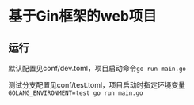# 基于Gin框架的web项目

## 运行
默认配置见conf/dev.toml，项目启动命令`go run main.go`

测试分支配置见conf/test.toml，项目启动时指定环境变量`GOLANG_ENVIRONMENT=test go run main.go`